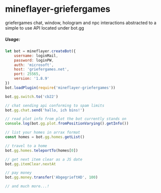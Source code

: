 # mineflayer-griefergames
griefergames chat, window, hologram and npc interactions abstracted to a simple to use API located under bot.gg

##### Usage:
```js
let bot = mineflayer.createBot({
	username: loginMail,
	password: loginPW,
	auth: 'microsoft',
	host: 'griefergames.net',
	port: 25565,
	version: '1.8.9'
})
bot.loadPlugin(require('mineflayer-griefergames'))

bot.gg.switch.to('cb22')

// chat sending api conforming to spam limits
bot.gg.chat.send('hallo, ich bins!')

// read plot info from plot the bot currently stands on
console.log(bot.gg.plot.fromPositionVarying().getInfo())

// list your homes in arrax format
const homes = bot.gg.homes.getList()

// travel to a home
bot.gg.homes.teleportTo(homes[0])

// get next item clear as a JS date
bot.gg.itemClear.nextAt

// pay money
bot.gg.money.transfer('AbgegrieftHD', 100)

// and much more...!
```
